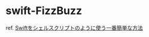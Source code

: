 # swift-FizzBuzz #

ref. [Swiftをシェルスクリプトのように使う一番簡単な方法](http://qiita.com/naokits/items/8f09ffc8bbc78ade366c)

